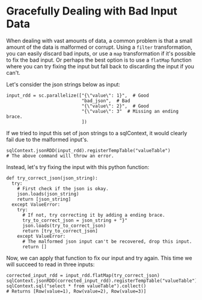 # Gracefully Dealing with Bad Input Data

When dealing with vast amounts of data, a common problem is that a small amount of the data is malformed or corrupt.  Using a ```filter``` transformation, you can easily discard bad inputs, or use a ```map``` transformation if it's possible to fix the bad input.  Or perhaps the best option is to use a ```flatMap``` function where you can try fixing the input but fall back to discarding the input if you can't.


Let's consider the json strings below as input:
```
input_rdd = sc.parallelize(["{\"value\": 1}",  # Good
                            "bad_json",  # Bad
                            "{\"value\": 2}",  # Good
                            "{\"value\": 3"  # Missing an ending brace.
                            ])
```
If we tried to input this set of json strings to a sqlContext, it would clearly fail due to the malformed input's.
```
sqlContext.jsonRDD(input_rdd).registerTempTable("valueTable")
# The above command will throw an error.
```

Instead, let's try fixing the input with this python function:
```
def try_correct_json(json_string):
  try:
    # First check if the json is okay.
    json.loads(json_string)
    return [json_string]
  except ValueError:
    try:
      # If not, try correcting it by adding a ending brace.
      try_to_correct_json = json_string + "}"
      json.loads(try_to_correct_json)
      return [try_to_correct_json]
    except ValueError:
      # The malformed json input can't be recovered, drop this input.
      return []
```

Now, we can apply that function to fix our input and try again.  This time we will succeed to read in three inputs:
```
corrected_input_rdd = input_rdd.flatMap(try_correct_json)
sqlContext.jsonRDD(corrected_input_rdd).registerTempTable("valueTable")
sqlContext.sql("select * from valueTable").collect()
# Returns [Row(value=1), Row(value=2), Row(value=3)]
```

